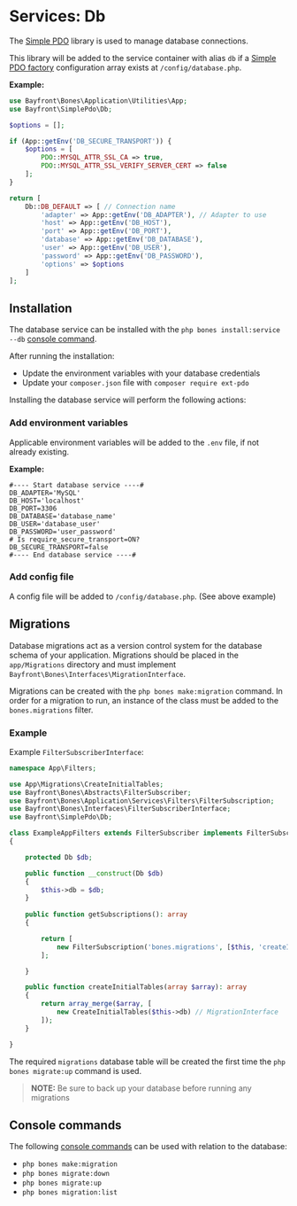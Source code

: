 # Services: Db

The [Simple PDO](https://github.com/bayfrontmedia/simple-pdo) library is used
to manage database connections.

This library will be added to the service container with alias `db` if a [Simple PDO factory](https://github.com/bayfrontmedia/simple-pdo/blob/master/docs/getting-started.md#factory-setup) 
configuration array exists at `/config/database.php`.

**Example:**

```php
use Bayfront\Bones\Application\Utilities\App;
use Bayfront\SimplePdo\Db;

$options = [];

if (App::getEnv('DB_SECURE_TRANSPORT')) {
    $options = [
        PDO::MYSQL_ATTR_SSL_CA => true,
        PDO::MYSQL_ATTR_SSL_VERIFY_SERVER_CERT => false
    ];
}

return [
    Db::DB_DEFAULT => [ // Connection name
        'adapter' => App::getEnv('DB_ADAPTER'), // Adapter to use
        'host' => App::getEnv('DB_HOST'),
        'port' => App::getEnv('DB_PORT'),
        'database' => App::getEnv('DB_DATABASE'),
        'user' => App::getEnv('DB_USER'),
        'password' => App::getEnv('DB_PASSWORD'),
        'options' => $options
    ]
];
```

## Installation

The database service can be installed with the `php bones install:service --db` [console command](../usage/console.md).

After running the installation:

- Update the environment variables with your database credentials
- Update your `composer.json` file with `composer require ext-pdo`

Installing the database service will perform the following actions:

### Add environment variables

Applicable environment variables will be added to the `.env` file, if not already existing.

**Example:**

```dotenv
#---- Start database service ----#
DB_ADAPTER='MySQL'
DB_HOST='localhost'
DB_PORT=3306
DB_DATABASE='database_name'
DB_USER='database_user'
DB_PASSWORD='user_password'
# Is require_secure_transport=ON?
DB_SECURE_TRANSPORT=false
#---- End database service ----#
```

### Add config file

A config file will be added to `/config/database.php`. (See above example)

## Migrations

Database migrations act as a version control system for the database schema of your application.
Migrations should be placed in the `app/Migrations` directory and 
must implement `Bayfront\Bones\Interfaces\MigrationInterface`.

Migrations can be created with the `php bones make:migration` command.
In order for a migration to run, an instance of the class must be added to the `bones.migrations` filter.

### Example

Example `FilterSubscriberInterface`:

```php
namespace App\Filters;

use App\Migrations\CreateInitialTables;
use Bayfront\Bones\Abstracts\FilterSubscriber;
use Bayfront\Bones\Application\Services\Filters\FilterSubscription;
use Bayfront\Bones\Interfaces\FilterSubscriberInterface;
use Bayfront\SimplePdo\Db;

class ExampleAppFilters extends FilterSubscriber implements FilterSubscriberInterface
{

    protected Db $db;

    public function __construct(Db $db)
    {
        $this->db = $db;
    }
    
    public function getSubscriptions(): array
    {

        return [
            new FilterSubscription('bones.migrations', [$this, 'createInitialTables'], 10)
        ];

    }

    public function createInitialTables(array $array): array
    {
        return array_merge($array, [
            new CreateInitialTables($this->db) // MigrationInterface
        ]);
    }

}
```

The required `migrations` database table will be created the first time the `php bones migrate:up` command is used.

> **NOTE:** Be sure to back up your database before running any migrations

## Console commands

The following [console commands](../usage/console.md) can be used with relation to the database:

- `php bones make:migration`
- `php bones migrate:down`
- `php bones migrate:up`
- `php bones migration:list`